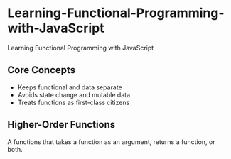 # Learning-Functional-Programming-with-JavaScript
Learning Functional Programming with JavaScript

## Core Concepts

- Keeps functional and data separate
- Avoids state change and mutable data
- Treats functions as first-class citizens

## Higher-Order Functions

A functions that takes a function as an argument, returns a function, or both.